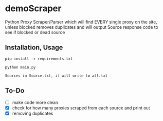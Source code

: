 # demoScraper
Python Proxy Scraper/Parser which will find EVERY single proxy on the site, unless blocked
removes duplicates and will output Source response code to see if blocked or dead source

## Installation, Usage
```
pip install -r requirements.txt

python main.py

Sources in Source.txt, it will write to all.txt
```

## To-Do
- [ ] make code more clean
- [x] check for how many proxies scraped from each source and print out
- [x] removing duplicates
